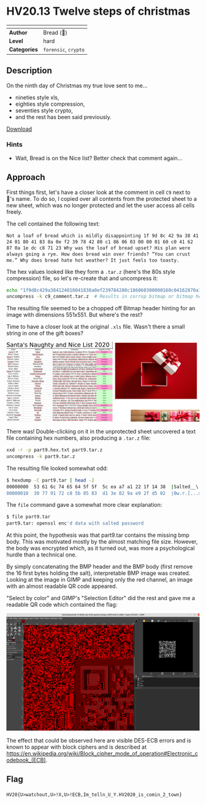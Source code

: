 # HV20.13 Twelve steps of christmas

| <!-- --> | <!-- --> |
| --- | --- |
| **Author**     | Bread (:bread:) |
| **Level**      | hard |
| **Categories** | `forensic`, `crypto` |


## Description
On the ninth day of Christmas my true love sent to me...

- nineties style xls,
- eighties style compression,
- seventies style crypto,
- and the rest has been said previously.

[Download](./5862be5b-7fa7-4ef4-b792-fa63b1e385b7.xls)

### Hints
- Wait, Bread is on the Nice list? Better check that comment again...

## Approach

First things first, let's have a closer look at the comment in cell `C9` next to :bread:'s name. To do so, I copied over all contents from the protected sheet to a new sheet, which was no longer protected and let the user access all cells freely.

The cell contained the following text:
```
Not a loaf of bread which is mildly disappointing 1f 9d 8c 42 9a 38 41 24 01 80 41 83 8a 0e f2 39 78 42 80 c1 86 06 03 00 00 01 60 c0 41 62 87 0a 1e dc c8 71 23 Why was the loaf of bread upset? His plan were always going a rye. How does bread win over friends? “You can crust me.” Why does bread hate hot weather? It just feels too toasty.
```
The hex values looked like they form a `.tar.z` (here's the 80s style compression) file, so let's re-create that and uncompress it:
```bash
echo "1f9d8c429a384124018041838a0ef239784280c186060300000160c04162870a1edcc87123" | xxd -r -p > c9_comment.tar.z
uncompress -k c9_comment.tar.z  # Results in corrup bitmap or bitmap header
```

The resulting file seemed to be a chopped off Bitmap header hinting for an image with dimensions 551x551. But where's the rest?

Time to have a closer look at the original `.xls` file. Wasn't there a small string in one of the gift boxes?

![Discovering part 9](./discovering_part9.png)

There was! Double-clicking on it in the unprotected sheet uncovered a text file containing hex numbers, also producing a `.tar.z` file:
```bash
xxd -r -p part9.hex.txt part9.tar.z
uncompress -k part9.tar.z
```

The resulting file looked somewhat odd:
```bash
$ hexdump -C part9.tar | head -2
00000000  53 61 6c 74 65 64 5f 5f  5c ea a7 a1 22 1f 14 38  |Salted__\..."..8|
00000010  30 77 91 72 c8 5b 85 83  d1 3e 82 9a e9 2f d5 02  |0w.r.[...>.../..|
```

The `file` command gave a somewhat more clear explanation:
```bash
$ file part9.tar
part9.tar: openssl enc'd data with salted password
```

At this point, the hypothesis was that part9.tar contains the missing bmp body. This was motivated mostly by the almost matching file size. However, the body was encrypted which, as it turned out, was more a psychological hurdle than a technical one.

By simply concatenating the BMP header and the BMP body (first remove the 16 first bytes holding the salt), interpretable BMP image was created.
Looking at the image in GIMP and keeping only the red channel, an image with an almost readable QR code appeared.

"Select by color" and GIMP's "Selection Editor" did the rest and gave me a readable QR code which contained the flag:

![GIMP Selection Editor](./solved_flag.png)

The effect that could be observed here are visible DES-ECB errors and is known to appear with block ciphers and is described at https://en.wikipedia.org/wiki/Block_cipher_mode_of_operation#Electronic_codebook_(ECB).

## Flag
`HV20{U>watchout,U>!X,U>!ECB,Im_telln_U_Y.HV2020_is_comin_2_town}`
